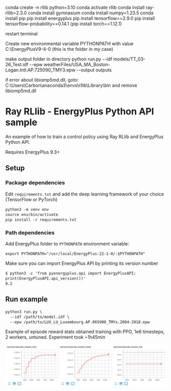 conda create -n rllib python=3.10
conda activate rllib
conda install ray-rllib=2.3.0
conda install gymnasium
conda install numpy=1.23.5
conda install pip
pip install energyplus
pip install tensorflow==2.9.0
pip install tensorflow-probability==0.14.1
(pip install torch==1.12.1)

restart terminal

Create new environmental variable PYTHONPATH with value C:\EnergyPlusV9-4-0 (this is the folder in my case)

make output folder in directory
python run.py --idf models/TT_03-26_Test.idf --epw weatherFiles/USA_MA_Boston-Logan.Intl.AP.725090_TMY3.epw --output outputs

if error about libiomp5md.dll, goto: 
C:\Users\Carbon\anaconda3\envs\rllib\Library\bin 
and remove libiomp5md.dll


# Ray RLlib - EnergyPlus Python API sample

An example of how to train a control policy using Ray RLlib and EnergyPlus Python API.

Requires EnergyPlus 9.3+

## Setup

### Package dependencies

Edit `requirements.txt` and add the deep learning framework of your choice (TensorFlow or PyTorch)

```shell
python3 -m venv env
source env/bin/activate
pip install -r requirements.txt
```

### Path dependencies

Add EnergyPlus folder to `PYTHONPATH` environment variable:

```shell
export PYTHONPATH="/usr/local/EnergyPlus-22-1-0/:$PYTHONPATH"
```

Make sure you can import EnergyPlus API by printing its version number

```shell
$ python3 -c 'from pyenergyplus.api import EnergyPlusAPI; print(EnergyPlusAPI.api_version())'
0.2
```

## Run example

```shell
python3 run.py \
  --idf /path/to/model.idf \
  --epw /path/to/LUX_LU_Luxembourg.AP.065900_TMYx.2004-2018.epw
```

Example of episode reward stats obtained training with PPO, 1e6 timesteps, 2 workers, untuned. Experiment took ~1h45min

![PPO stats](images/ppo_untuned.png "PPO training - Single AHU model")
